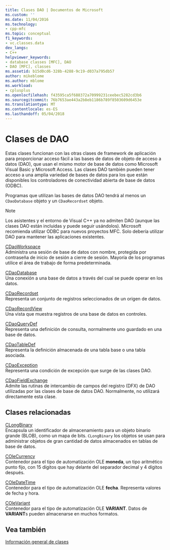 ```yaml
---
title: Clases DAO | Documentos de Microsoft
ms.custom: ''
ms.date: 11/04/2016
ms.technology:
- cpp-mfc
ms.topic: conceptual
f1_keywords:
- vc.classes.data
dev_langs:
- C++
helpviewer_keywords:
- database classes [MFC], DAO
- DAO [MFC], classes
ms.assetid: b15d0cd6-328b-4288-9c19-d037a795db57
author: mikeblome
ms.author: mblome
ms.workload:
- cplusplus
ms.openlocfilehash: f43595ca5f688372a70999231ceebec5282cd3b6
ms.sourcegitcommit: 76b7653ae443a2b8eb1186b789f8503609d6453e
ms.translationtype: MT
ms.contentlocale: es-ES
ms.lasthandoff: 05/04/2018
---
```

# <a name="dao-classes"></a>Clases de DAO
Estas clases funcionan con las otras clases de framework de aplicación para proporcionar acceso fácil a las bases de datos de objeto de acceso a datos (DAO), que usan el mismo motor de base de datos como Microsoft Visual Basic y Microsoft Access. Las clases DAO también pueden tener acceso a una amplia variedad de bases de datos para los que están disponibles los controladores de conectividad abierta de base de datos (ODBC).  
  
 Programas que utilizan las bases de datos DAO tendrá al menos un `CDaoDatabase` objeto y un `CDaoRecordset` objeto.  
  
> [!NOTE]
>  Los asistentes y el entorno de Visual C++ ya no admiten DAO (aunque las clases DAO están incluidas y puede seguir usándolos). Microsoft recomienda utilizar ODBC para nuevos proyectos MFC. Solo debería utilizar DAO para mantener las aplicaciones existentes.  
  
 [CDaoWorkspace](../mfc/reference/cdaoworkspace-class.md)  
 Administra una sesión de base de datos con nombre, protegida por contraseña de inicio de sesión a cierre de sesión. Mayoría de los programas utilice el área de trabajo de forma predeterminada.  
  
 [CDaoDatabase](../mfc/reference/cdaodatabase-class.md)  
 Una conexión a una base de datos a través del cual se puede operar en los datos.  
  
 [CDaoRecordset](../mfc/reference/cdaorecordset-class.md)  
 Representa un conjunto de registros seleccionados de un origen de datos.  
  
 [CDaoRecordView](../mfc/reference/cdaorecordview-class.md)  
 Una vista que muestra registros de una base de datos en controles.  
  
 [CDaoQueryDef](../mfc/reference/cdaoquerydef-class.md)  
 Representa una definición de consulta, normalmente uno guardado en una base de datos.  
  
 [CDaoTableDef](../mfc/reference/cdaotabledef-class.md)  
 Representa la definición almacenada de una tabla base o una tabla asociada.  
  
 [CDaoException](../mfc/reference/cdaoexception-class.md)  
 Representa una condición de excepción que surge de las clases DAO.  
  
 [CDaoFieldExchange](../mfc/reference/cdaofieldexchange-class.md)  
 Admite las rutinas de intercambio de campos del registro (DFX) de DAO utilizadas por las clases de base de datos DAO. Normalmente, no utilizará directamente esta clase.  
  
## <a name="related-classes"></a>Clases relacionadas  
 [CLongBinary](../mfc/reference/clongbinary-class.md)  
 Encapsula un identificador de almacenamiento para un objeto binario grande (BLOB), como un mapa de bits. `CLongBinary` los objetos se usan para administrar objetos de gran cantidad de datos almacenados en tablas de base de datos.  
  
 [COleCurrency](../mfc/reference/colecurrency-class.md)  
 Contenedor para el tipo de automatización OLE **moneda**, un tipo aritmético punto fijo, con 15 dígitos que hay delante del separador decimal y 4 dígitos después.  
  
 [COleDateTime](../atl-mfc-shared/reference/coledatetime-class.md)  
 Contenedor para el tipo de automatización OLE **fecha**. Representa valores de fecha y hora.  
  
 [COleVariant](../mfc/reference/colevariant-class.md)  
 Contenedor para el tipo de automatización OLE **VARIANT**. Datos de **VARIANT**s pueden almacenarse en muchos formatos.  
  
## <a name="see-also"></a>Vea también  
 [Información general de clases](../mfc/class-library-overview.md)


